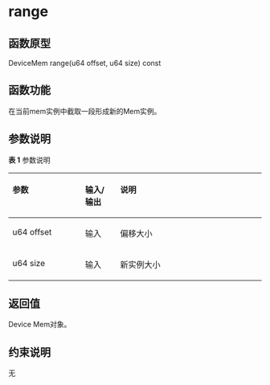 # range 

## 函数原型<a name="zh-cn_topic_0000001960344405_section9975mcpsimp"></a>

DeviceMem range\(u64 offset, u64 size\) const

## 函数功能<a name="zh-cn_topic_0000001960344405_section9978mcpsimp"></a>

在当前mem实例中截取一段形成新的Mem实例。

## 参数说明<a name="zh-cn_topic_0000001960344405_section9981mcpsimp"></a>

**表 1**  参数说明

<a name="zh-cn_topic_0000001960344405_table9983mcpsimp"></a>
<table><thead align="left"><tr id="zh-cn_topic_0000001960344405_row9990mcpsimp"><th class="cellrowborder" valign="top" width="28.71287128712871%" id="mcps1.2.4.1.1"><p id="zh-cn_topic_0000001960344405_p9992mcpsimp"><a name="zh-cn_topic_0000001960344405_p9992mcpsimp"></a><a name="zh-cn_topic_0000001960344405_p9992mcpsimp"></a>参数</p>
</th>
<th class="cellrowborder" valign="top" width="13.861386138613863%" id="mcps1.2.4.1.2"><p id="zh-cn_topic_0000001960344405_p9994mcpsimp"><a name="zh-cn_topic_0000001960344405_p9994mcpsimp"></a><a name="zh-cn_topic_0000001960344405_p9994mcpsimp"></a>输入/输出</p>
</th>
<th class="cellrowborder" valign="top" width="57.42574257425742%" id="mcps1.2.4.1.3"><p id="zh-cn_topic_0000001960344405_p9996mcpsimp"><a name="zh-cn_topic_0000001960344405_p9996mcpsimp"></a><a name="zh-cn_topic_0000001960344405_p9996mcpsimp"></a>说明</p>
</th>
</tr>
</thead>
<tbody><tr id="zh-cn_topic_0000001960344405_row9998mcpsimp"><td class="cellrowborder" valign="top" width="28.71287128712871%" headers="mcps1.2.4.1.1 "><p id="zh-cn_topic_0000001960344405_p10000mcpsimp"><a name="zh-cn_topic_0000001960344405_p10000mcpsimp"></a><a name="zh-cn_topic_0000001960344405_p10000mcpsimp"></a>u64 offset</p>
</td>
<td class="cellrowborder" valign="top" width="13.861386138613863%" headers="mcps1.2.4.1.2 "><p id="zh-cn_topic_0000001960344405_p10002mcpsimp"><a name="zh-cn_topic_0000001960344405_p10002mcpsimp"></a><a name="zh-cn_topic_0000001960344405_p10002mcpsimp"></a>输入</p>
</td>
<td class="cellrowborder" valign="top" width="57.42574257425742%" headers="mcps1.2.4.1.3 "><p id="zh-cn_topic_0000001960344405_p10004mcpsimp"><a name="zh-cn_topic_0000001960344405_p10004mcpsimp"></a><a name="zh-cn_topic_0000001960344405_p10004mcpsimp"></a>偏移大小</p>
</td>
</tr>
<tr id="zh-cn_topic_0000001960344405_row10005mcpsimp"><td class="cellrowborder" valign="top" width="28.71287128712871%" headers="mcps1.2.4.1.1 "><p id="zh-cn_topic_0000001960344405_p10007mcpsimp"><a name="zh-cn_topic_0000001960344405_p10007mcpsimp"></a><a name="zh-cn_topic_0000001960344405_p10007mcpsimp"></a>u64 size</p>
</td>
<td class="cellrowborder" valign="top" width="13.861386138613863%" headers="mcps1.2.4.1.2 "><p id="zh-cn_topic_0000001960344405_p10009mcpsimp"><a name="zh-cn_topic_0000001960344405_p10009mcpsimp"></a><a name="zh-cn_topic_0000001960344405_p10009mcpsimp"></a>输入</p>
</td>
<td class="cellrowborder" valign="top" width="57.42574257425742%" headers="mcps1.2.4.1.3 "><p id="zh-cn_topic_0000001960344405_p10011mcpsimp"><a name="zh-cn_topic_0000001960344405_p10011mcpsimp"></a><a name="zh-cn_topic_0000001960344405_p10011mcpsimp"></a>新实例大小</p>
</td>
</tr>
</tbody>
</table>

## 返回值<a name="zh-cn_topic_0000001960344405_section10012mcpsimp"></a>

Device Mem对象。

## 约束说明<a name="zh-cn_topic_0000001960344405_section10015mcpsimp"></a>

无

